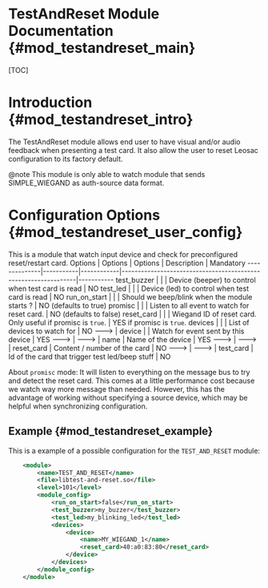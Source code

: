 TestAndReset Module Documentation {#mod_testandreset_main}
==========================================================

[TOC]

Introduction {#mod_testandreset_intro}
======================================

The TestAndReset module allows end user to have visual and/or audio feedback when
presenting a test card.
It also allow the user to reset Leosac configuration to its factory default.

@note This module is only able to watch module that sends SIMPLE_WIEGAND as auth-source
 data format.

Configuration Options {#mod_testandreset_user_config}
=====================================================

This is a module that watch input device and check for preconfigured reset/restart card.
Options       | Options   | Options    | Description                                                    | Mandatory
--------------|-----------|------------|----------------------------------------------------------------|-----------
test_buzzer   |           |            | Device (beeper) to control when test card is read              | NO
test_led      |           |            | Device (led) to control when test card is read                 | NO
run_on_start  |           |            | Should we beep/blink when the module starts ?                  | NO (defaults to true)
promisc       |           |            | Listen to all event to watch for reset card.                   | NO (defaults to false)
reset_card    |           |            | Wiegand ID of reset card. Only useful if promisc is `true`.    | YES if promisc is `true`. 
devices       |           |            | List of devices to watch for                                   | NO
--->          | device    |            | Watch for event sent by this device                            | YES
--->          | --->      | name       | Name of the device                                             | YES
--->          | --->      | reset_card | Content / number of the card                                   | NO
--->          | --->      | test_card  | Id of the card that trigger test led/beep stuff                | NO

About `promisc` mode: It will listen to everything on the message bus to try and detect the reset card.
This comes at a little performance cost because we watch way more message than needed. However, this
has the advantage of working without specifying a source device, which may be helpful when
synchronizing configuration.

Example {#mod_testandreset_example}
-----------------------------------

This is a example of a possible configuration for the `TEST_AND_RESET` module:

~~~~~~~~~~~~~~~~~~~~~~~~~~~~~~~~~~~~~~~~~~~~~~~~~~~.xml
    <module>
        <name>TEST_AND_RESET</name>
        <file>libtest-and-reset.so</file>
        <level>101</level>
        <module_config>
            <run_on_start>false</run_on_start>
            <test_buzzer>my_buzzer</test_buzzer>
            <test_led>my_blinking_led</test_led>
            <devices>
                <device>
                    <name>MY_WIEGAND_1</name>
                    <reset_card>40:a0:83:80</reset_card>
                </device>
            </devices>
        </module_config>
    </module>
~~~~~~~~~~~~~~~~~~~~~~~~~~~~~~~~~~~~~~~~~~~~~~~~~~~
